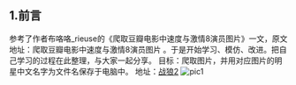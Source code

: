 ## 1.前言
参考了作者布咯咯_rieuse的《爬取豆瓣电影中速度与激情8演员图片》一文，原文地址：爬取豆瓣电影中速度与激情8演员图片 。于是开始学习、模仿、改进。把自己学习的过程在此整理，与大家一起分享。
目标：爬取图片，并用对应图片的明星中文名字为文件名保存于电脑中。
地址：[战狼2](https://movie.douban.com/subject/20451290/celebrities) 
     ![pic1](https://github.com/boymag/pythoncode/blob/master/douban-movie/png/1.png)
